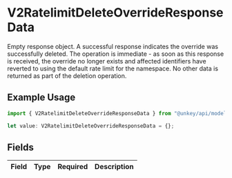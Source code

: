 # V2RatelimitDeleteOverrideResponseData

Empty response object. A successful response indicates the override was successfully deleted. The operation is immediate - as soon as this response is received, the override no longer exists and affected identifiers have reverted to using the default rate limit for the namespace. No other data is returned as part of the deletion operation.

## Example Usage

```typescript
import { V2RatelimitDeleteOverrideResponseData } from "@unkey/api/models/components";

let value: V2RatelimitDeleteOverrideResponseData = {};
```

## Fields

| Field       | Type        | Required    | Description |
| ----------- | ----------- | ----------- | ----------- |